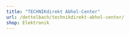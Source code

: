 ```yaml
---
title: "TECHNIKdirekt Abhol-Center"
url: /dettelbach/technikdirekt-abhol-center/
shop: Elektronik
---
```

